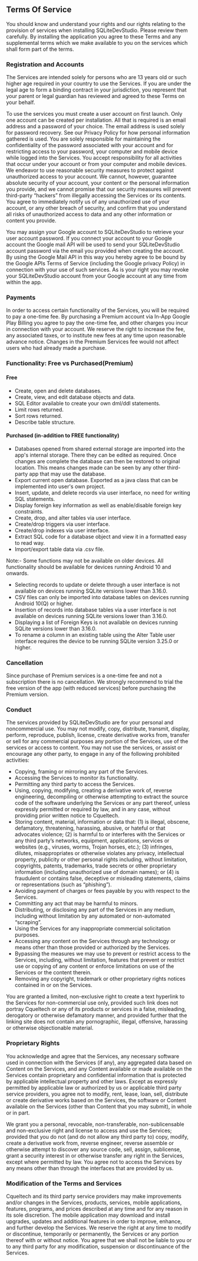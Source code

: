 ## Terms Of Service
You should know and understand your rights and our rights relating to the provision of services when installing SQLiteDevStudio. Please review them carefully. By installing the application you agree to these Terms and any supplemental terms which we make available to you on the services which shall form part of the terms.

### Registration and Accounts
The Services are intended solely for persons who are 13 years old or such higher age required in your country to use the Services. If you are under the legal age to form a binding contract in your jurisdiction, you represent that your parent or legal guardian has reviewed and agreed to these Terms on your behalf.

To use the services you must create a user account on first launch. Only one account can be created per installation. All that is required is an email address and a password of your choice. The email address is used solely for password recovery. See our Privacy Policy for how personal information gathered is used. You are solely responsible for maintaining the confidentiality of the password associated with your account and for restricting access to your password, your computer and mobile device while logged into the Services. You accept responsibility for all activities that occur under your account or from your computer and mobile devices. We endeavor to use reasonable security measures to protect against unauthorized access to your account. We cannot, however, guarantee absolute security of your account, your content or the personal information you provide, and we cannot promise that our security measures will prevent third-party “hackers” from illegally accessing the Services or its contents. You agree to immediately notify us of any unauthorized use of your account, or any other breach of security, and confirm that you understand all risks of unauthorized access to data and any other information or content you provide.

You may assign your Google account to SQLiteDevStudio to retrieve your user account password. If you connect your account to your Google account the Google mail API will be used to send your SQLiteDevStudio account password via the email you provided when creating the account. By using the Google Mail API in this way you hereby agree to be bound by the Google APIs Terms of Service (including the Google privacy Policy) in connection with your use of such services. As is your right you may revoke your SQLiteDevStudio account from your Google account at any time from within the app.

### Payments
In order to access certain functionality of the Services, you will be required to pay a one-time fee. By purchasing a Premium account via In-App Google Play Billing you agree to pay the one-time fee, and other charges you incur in connection with your account. We reserve the right to increase the fee, any associated taxes, or to institute new fees at any time upon reasonable advance notice. Changes in the Premium Services fee would not affect users who had already made a purchase.

### Functionality: Free vs Purchased(Premium)
#### Free
- Create, open and delete databases.
- Create, view, and edit database objects and data.
- SQL Editor available to create your own dml/ddl statements.
- Limit rows returned.
- Sort rows returned.
- Describe table structure.
#### Purchased (in-addition to FREE functionality)
- Databases opened from shared external storage are imported into the app's internal storage. There they can be edited as required. Once changes are complete the database can then be restored to original location. This means changes made can be seen by any other third-party app that may use the database.
- Export current open database. Exported as a java class that can be implemented into user's own project.
- Insert, update, and delete records via user interface, no need for writing SQL statements.
- Display foreign key information as well as enable/disable foreign key constraints.
- Create, drop, and alter tables via user interface.
- Create/drop triggers via user interface.
- Create/drop indexes via user interface.
- Extract SQL code for a database object and view it in a formatted easy to read way.
- Import/export table data via .csv file.

Note:- Some functions may not be available on older devices. All functionality should be available for devices running Android 10 and onwards.
- Selecting records to update or delete through a user interface is not available on devices running SQLite versions lower than 3.16.0.
- CSV files can only be imported into database tables on devices running Android 10(Q) or higher.
- Insertion of records into database tables via a user interface is not available on devices running SQLite versions lower than 3.16.0.
- Displaying a list of Foreign Keys is not available on devices running SQLite versions lower than 3.16.0.
- To rename a column in an existing table using the Alter Table user interface requires the device to be running SQLite version 3.25.0 or higher.

### Cancellation
Since purchase of Premium services is a one-time fee and not a subscription there is no cancellation. We strongly recommend to trial the free version of the app (with reduced services) before purchasing the Premium version.

### Conduct
The services provided by SQLiteDevStudio are for your personal and noncommercial use. You may not modify, copy, distribute, transmit, display, perform, reproduce, publish, license, create derivative works from, transfer or sell for any commercial purposes any portion of the Services, use of the services or access to content. You may not use the services, or assist or encourage any other party, to engage in any of the following prohibited activities:

- Copying, framing or mirroring any part of the Services.
- Accessing the Services to monitor its functionality.
- Permitting any third party to access the Services.
- Using, copying, modifying, creating a derivative work of, reverse engineering, decompiling or otherwise attempting to extract the source code of the software underlying the Services or any part thereof, unless expressly permitted or required by law, and in any case, without providing prior written notice to Cqueltech.
- Storing content, material, information or data that: (1) is illegal, obscene, defamatory, threatening, harassing, abusive, or hateful or that advocates violence; (2) is harmful to or interferes with the Services or any third party’s networks, equipment, applications, services or websites (e.g., viruses, worms, Trojan horses, etc.); (3) infringes, dilutes, misappropriates or otherwise violates any privacy, intellectual property, publicity or other personal rights including, without limitation, copyrights, patents, trademarks, trade secrets or other proprietary information (including unauthorized use of domain names); or (4) is fraudulent or contains false, deceptive or misleading statements, claims or representations (such as “phishing”).
- Avoiding payment of charges or fees payable by you with respect to the Services.
- Committing any act that may be harmful to minors.
- Distributing, or disclosing any part of the Services in any medium, including without limitation by any automated or non-automated “scraping”.
- Using the Services for any inappropriate commercial solicitation purposes.
- Accessing any content on the Services through any technology or means other than those provided or authorized by the Services.
- Bypassing the measures we may use to prevent or restrict access to the Services, including, without limitation, features that prevent or restrict use or copying of any content or enforce limitations on use of the Services or the content therein.
- Removing any copyright, trademark or other proprietary rights notices contained in or on the Services.

You are granted a limited, non-exclusive right to create a text hyperlink to the Services for non-commercial use only, provided such link does not portray Cqueltech or any of its products or services in a false, misleading, derogatory or otherwise defamatory manner, and provided further that the linking site does not contain any pornographic, illegal, offensive, harassing or otherwise objectionable material.

### Proprietary Rights
You acknowledge and agree that the Services, any necessary software used in connection with the Services (if any), any aggregated data based on Content on the Services, and any Content available or made available on the Services contain proprietary and confidential information that is protected by applicable intellectual property and other laws. Except as expressly permitted by applicable law or authorized by us or applicable third party service providers, you agree not to modify, rent, lease, loan, sell, distribute or create derivative works based on the Services, the software or Content available on the Services (other than Content that you may submit), in whole or in part.

We grant you a personal, revocable, non-transferable, non-sublicensable and non-exclusive right and license to access and use the Services; provided that you do not (and do not allow any third party to) copy, modify, create a derivative work from, reverse engineer, reverse assemble or otherwise attempt to discover any source code, sell, assign, sublicense, grant a security interest in or otherwise transfer any right in the Services, except where permitted by law. You agree not to access the Services by any means other than through the interfaces that are provided by us.

### Modification of the Terms and Services
Cqueltech and its third party service providers may make improvements and/or changes in the Services, products, services, mobile applications, features, programs, and prices described at any time and for any reason in its sole discretion. The mobile application may download and install upgrades, updates and additional features in order to improve, enhance, and further develop the Services. We reserve the right at any time to modify or discontinue, temporarily or permanently, the Services or any portion thereof with or without notice. You agree that we shall not be liable to you or to any third party for any modification, suspension or discontinuance of the Services.
